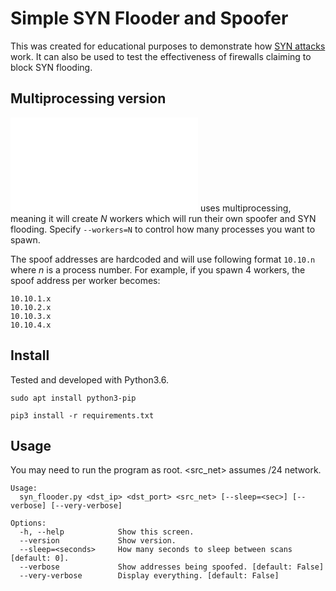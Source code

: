 # Simple SYN Flooder and Spoofer
This was created for educational purposes to demonstrate how [SYN attacks] work. It can also be used to test the effectiveness of firewalls claiming to block SYN flooding.

## Multiprocessing version
![multi_syn.py](multi_syn.py) uses multiprocessing, meaning it will create *N* workers which will run their own spoofer and SYN flooding. Specify `--workers=N` to control how many processes you want to spawn.

The spoof addresses are hardcoded and will use following format `10.10.n` where *n* is a process number. For example, if you spawn 4 workers, the spoof address per worker becomes:

```
10.10.1.x
10.10.2.x
10.10.3.x
10.10.4.x
```

## Install
Tested and developed with Python3.6.

`sudo apt install python3-pip`

`pip3 install -r requirements.txt`

## Usage
You may need to run the program as root.
<src_net> assumes /24 network.

```
Usage:
  syn_flooder.py <dst_ip> <dst_port> <src_net> [--sleep=<sec>] [--verbose] [--very-verbose]

Options:
  -h, --help            Show this screen.
  --version             Show version.
  --sleep=<seconds>     How many seconds to sleep between scans [default: 0].
  --verbose             Show addresses being spoofed. [default: False]
  --very-verbose        Display everything. [default: False]
```

[SYN attacks]: <https://en.wikipedia.org/wiki/SYN_flood>
